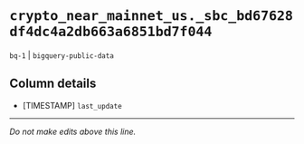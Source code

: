 # `crypto_near_mainnet_us._sbc_bd67628df4dc4a2db663a6851bd7f044`
`bq-1` | `bigquery-public-data`

## Column details
* [TIMESTAMP] `last_update`

-------------------------------------------------------------------------------
*Do not make edits above this line.*
